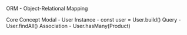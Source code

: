 ORM - Object-Relational Mapping

Core Concept
Modal - User
Instance - const user = User.build()
Query - User.findAll()
Association - User.hasMany(Product)

